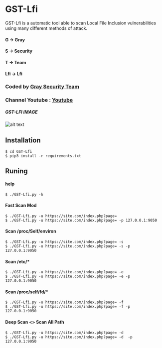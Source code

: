 # GST-Lfi

GST-Lfi is a  automatic tool able to scan  Local File Inclusion vulnerabilities using many different methods of attack.
#### G -> Gray
#### S -> Security
#### T -> Team
#### Lfi -> Lfi
### Coded by [Gray Security Team](https://T.me/S3CURITY_GRAY)
### Channel Youtube : [Youtube](https://www.youtube.com/channel/UC_HF1ArLLeLlj7tTUJfbH-Q/vid)

##### GST-LFI IMAGE
![alt text](http://s11.picofile.com/file/8405935042/gst.png "GST-LFI")






## Installation
``` 
$ cd GST-Lfi 
$ pip3 install -r requirements.txt

```
## Runing

#### help
```
$ ./GST-Lfi.py -h
```
#### Fast Scan Mod
```
$ ./GST-Lfi.py -u https://site.com/index.php?page=
$ ./GST-Lfi.py -u https://site.com/index.php?page= -p 127.0.0.1:9050
```
#### Scan /proc/Self/environ
```
$ ./GST-Lfi.py -u https://site.com/index.php?page= -s 
$ ./GST-Lfi.py -u https://site.com/index.php?page= -s -p 127.0.0.1:9050
```
#### Scan /etc/*
```
$ ./GST-Lfi.py -u https://site.com/index.php?page= -e
$ ./GST-Lfi.py -u https://site.com/index.php?page= -e -p 127.0.0.1:9050
```
#### Scan /proc/self/fd/*
```
$ ./GST-Lfi.py -u https://site.com/index.php?page= -f
$ ./GST-Lfi.py -u https://site.com/index.php?page= -f -p 127.0.0.1:9050
```
#### Deep Scan <> Scan All Path
```
$ ./GST-Lfi.py -u https://site.com/index.php?page= -d
$ ./GST-Lfi.py -u https://site.com/index.php?page= -d  -p 127.0.0.1:9050
``` 

